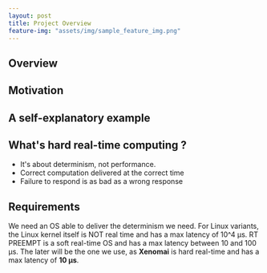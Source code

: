```yaml
---
layout: post
title: Project Overview
feature-img: "assets/img/sample_feature_img.png"
---
```


## Overview

## Motivation

## A self-explanatory example

## What's hard real-time computing ?

* It's about determinism, not performance.
* Correct computation delivered at the correct time
* Failure to respond is as bad as a wrong response

## Requirements

We need an OS able to deliver the determinism we need. For Linux variants, the Linux kernel itself is NOT real time and has a max latency of 10^4 µs. RT PREEMPT is a soft real-time OS and has a max latency between 10 and 100 µs. The later will be the one we use, as **Xenomai** is hard real-time and has a max latency of **10 µs**.